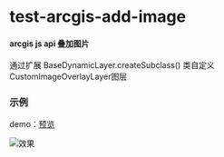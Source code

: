 # test-arcgis-add-image

#### arcgis js api 叠加图片

通过扩展 BaseDynamicLayer.createSubclass() 类自定义CustomImageOverlayLayer图层

### 示例
demo：[预览](https://giseran.github.io/arcgis-demo/test-arcgis-add-image/index.html)

![效果](https://giseran.github.io/arcgis-demo/test-arcgis-add-image/example.png)
